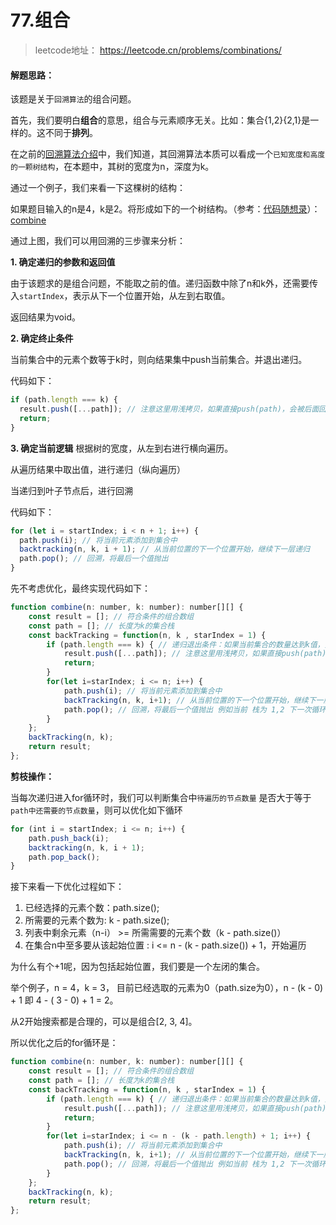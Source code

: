 # 77.组合

> leetcode地址： https://leetcode.cn/problems/combinations/

#### **解题思路：**

该题是关于`回溯算法`的组合问题。

首先，我们要明白**组合**的意思，组合与元素顺序无关。比如：集合{1,2}{2,1}是一样的。这不同于**排列**。

在之前的[回溯算法介绍](https://github.com/kerwin-ly/Blog/blob/master/algorithm/backtracking/回溯算法.md)中，我们知道，其回溯算法本质可以看成一个`已知宽度和高度的一颗树结构`，在本题中，其树的宽度为n，深度为k。

通过一个例子，我们来看一下这棵树的结构：

如果题目输入的n是4，k是2。将形成如下的一个树结构。（参考：[代码随想录](https://programmercarl.com/0077.组合.html#回溯法三部曲)）： [combine](https://raw.githubusercontent.com/kerwin-ly/Blog/master/assets/imgs/algorithm/combine1.png)

通过上图，我们可以用回溯的三步骤来分析：

**1. 确定递归的参数和返回值**

由于该题求的是组合问题，不能取之前的值。递归函数中除了n和k外，还需要传入`startIndex`，表示从下一个位置开始，从左到右取值。

返回结果为void。

**2. 确定终止条件**

当前集合中的元素个数等于k时，则向结果集中push当前集合。并退出递归。

代码如下：

```js
if (path.length === k) {
  result.push([...path]); // 注意这里用浅拷贝，如果直接push(path)，会被后面回溯的path.pop()影响
  return;
}
```

**3. 确定当前逻辑** 根据树的宽度，从左到右进行横向遍历。

从遍历结果中取出值，进行递归（纵向遍历）

当递归到叶子节点后，进行回溯

代码如下：

```js
for (let i = startIndex; i < n + 1; i++) {
  path.push(i); // 将当前元素添加到集合中
  backtracking(n, k, i + 1); // 从当前位置的下一个位置开始，继续下一层递归
  path.pop(); // 回溯，将最后一个值抛出
}
```

先不考虑优化，最终实现代码如下：

```js
function combine(n: number, k: number): number[][] {
    const result = []; // 符合条件的组合数组
    const path = []; // 长度为k的集合栈
    const backTracking = function(n, k , starIndex = 1) {
        if (path.length === k) { // 递归退出条件：如果当前集合的数量达到k值，则将当前集合push到结果集中
            result.push([...path]); // 注意这里用浅拷贝，如果直接push(path)，会被后面回溯的path.pop()影响
            return;
        }
        for(let i=starIndex; i <= n; i++) {
            path.push(i); // 将当前元素添加到集合中 
            backTracking(n, k, i+1); // 从当前位置的下一个位置开始，继续下一层递归
            path.pop(); // 回溯，将最后一个值抛出 例如当前 栈为 1,2 下一次循环应为 1,3
        }
    };
    backTracking(n, k);
    return result;
};
```

**剪枝操作：**

当每次递归进入for循环时，我们可以判断集合中`待遍历的节点数量` 是否大于等于 `path中还需要的节点数量`，则可以优化如下循环

```js
for (int i = startIndex; i <= n; i++) {
    path.push_back(i);
    backtracking(n, k, i + 1);
    path.pop_back();
}
```

接下来看一下优化过程如下：

1. 已经选择的元素个数：path.size();
2. 所需要的元素个数为: k - path.size();
3. 列表中剩余元素（n-i） >= 所需需要的元素个数（k - path.size()）
4. 在集合n中至多要从该起始位置 : i <= n - (k - path.size()) + 1，开始遍历

为什么有个+1呢，因为包括起始位置，我们要是一个左闭的集合。

举个例子，n = 4，k = 3， 目前已经选取的元素为0（path.size为0），n - (k - 0) + 1 即 4 - ( 3 - 0) + 1 = 2。

从2开始搜索都是合理的，可以是组合[2, 3, 4]。

所以优化之后的for循环是：

```js
function combine(n: number, k: number): number[][] {
    const result = []; // 符合条件的组合数组
    const path = []; // 长度为k的集合栈
    const backTracking = function(n, k , starIndex = 1) {
        if (path.length === k) { // 递归退出条件：如果当前集合的数量达到k值，则将当前集合push到结果集中
            result.push([...path]); // 注意这里用浅拷贝，如果直接push(path)，会被后面回溯的path.pop()影响
            return;
        }
        for(let i=starIndex; i <= n - (k - path.length) + 1; i++) {
            path.push(i); // 将当前元素添加到集合中 
            backTracking(n, k, i+1); // 从当前位置的下一个位置开始，继续下一层递归
            path.pop(); // 回溯，将最后一个值抛出 例如当前 栈为 1,2 下一次循环应为 1,3
        }
    };
    backTracking(n, k);
    return result;
};
```

